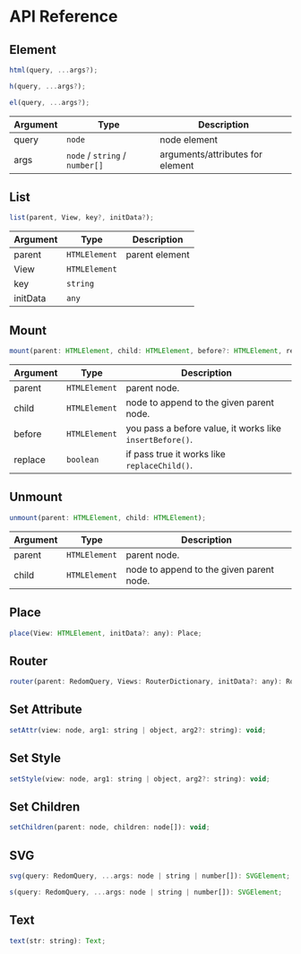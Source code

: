 # API Reference

## Element

```js
html(query, ...args?);
```

```js
h(query, ...args?);
```

```js
el(query, ...args?);
```

| Argument | Type                           | Description                      |
| -------- | ------------------------------ | -------------------------------- |
| query    | `node`                         | node element                     |
| args     | `node` / `string` / `number[]` | arguments/attributes for element |

## List

```js
list(parent, View, key?, initData?);
```

| Argument | Type          | Description    |
| -------- | ------------- | -------------- |
| parent   | `HTMLElement` | parent element |
| View     | `HTMLElement` |                |
| key      | `string`      |                |
| initData | `any`         |                |

## Mount

```js
mount(parent: HTMLElement, child: HTMLElement, before?: HTMLElement, replace?: boolean);
```

| Argument | Type          | Description                                              |
| -------- | ------------- | -------------------------------------------------------- |
| parent   | `HTMLElement` | parent node.                                             |
| child    | `HTMLElement` | node to append to the given parent node.                 |
| before   | `HTMLElement` | you pass a before value, it works like `insertBefore()`. |
| replace  | `boolean`     | if pass true it works like `replaceChild()`.             |

## Unmount

```js
unmount(parent: HTMLElement, child: HTMLElement);
```

| Argument | Type          | Description                              |
| -------- | ------------- | ---------------------------------------- |
| parent   | `HTMLElement` | parent node.                             |
| child    | `HTMLElement` | node to append to the given parent node. |

## Place

```js
place(View: HTMLElement, initData?: any): Place;
```

## Router

```js
router(parent: RedomQuery, Views: RouterDictionary, initData?: any): Router;
```

## Set Attribute

```js
setAttr(view: node, arg1: string | object, arg2?: string): void;
```

## Set Style

```js
setStyle(view: node, arg1: string | object, arg2?: string): void;
```

## Set Children

```js
setChildren(parent: node, children: node[]): void;
```

## SVG

```js
svg(query: RedomQuery, ...args: node | string | number[]): SVGElement;
```

```js
s(query: RedomQuery, ...args: node | string | number[]): SVGElement;
```

## Text

```js
text(str: string): Text;
```

